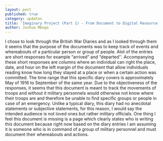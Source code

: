```yaml
---
layout: post
published: true
category: updates
title: 'Imaginary Project (Part 1) - From Document to Digital Resource: Joshua Mbogo'
author: Joshua Mbogo
---
```

I chose to look through the British War Diaries and as I looked through them it seems that the purpose of the documents was to keep track of events and whereabouts of a particular person or group of people. Alot of the entries are short responses for example “arrived” and “departed''. Accompanying these short responses are columns where an individual can right the place, date, and hour on the left margin of the document that allow individuals reading know how long they stayed at a place or when a certain action was committed. The time range that this specific diary covers is approximately May of 1916 to September of the same year. Due to the objectiveness of the responses, it seems that this document is meant to track the movements of troops and without it military personnels would otherwise not know where their troops are and therefore be unable to find specific groups or people in case of an emergency. Unlike a typical diary, this diary had no anecdotal statements or subjective statements, for this reason, I would say the intended audience is not loved ones but rather military officials. One thing I feel this document is missing is a page which clearly states who is writing this document because right now based on the diary entries I am assuming it is someone who is in command of a group of military personnel and must document their whereabouts and actions.
